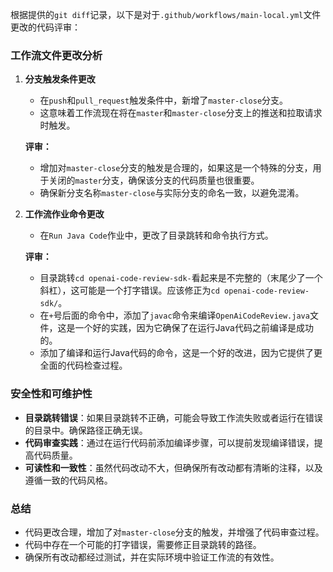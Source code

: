 根据提供的`git diff`记录，以下是对于`.github/workflows/main-local.yml`文件更改的代码评审：

### 工作流文件更改分析

1. **分支触发条件更改**
   - 在`push`和`pull_request`触发条件中，新增了`master-close`分支。
   - 这意味着工作流现在将在`master`和`master-close`分支上的推送和拉取请求时触发。

   **评审：**
   - 增加对`master-close`分支的触发是合理的，如果这是一个特殊的分支，用于关闭的`master`分支，确保该分支的代码质量也很重要。
   - 确保新分支名称`master-close`与实际分支的命名一致，以避免混淆。

2. **工作流作业命令更改**
   - 在`Run Java Code`作业中，更改了目录跳转和命令执行方式。

   **评审：**
   - 目录跳转`cd openai-code-review-sdk-`看起来是不完整的（末尾少了一个斜杠），这可能是一个打字错误。应该修正为`cd openai-code-review-sdk/`。
   - 在`+`号后面的命令中，添加了`javac`命令来编译`OpenAiCodeReview.java`文件，这是一个好的实践，因为它确保了在运行Java代码之前编译是成功的。
   - 添加了编译和运行Java代码的命令，这是一个好的改进，因为它提供了更全面的代码检查过程。

### 安全性和可维护性

- **目录跳转错误**：如果目录跳转不正确，可能会导致工作流失败或者运行在错误的目录中。确保路径正确无误。
- **代码审查实践**：通过在运行代码前添加编译步骤，可以提前发现编译错误，提高代码质量。
- **可读性和一致性**：虽然代码改动不大，但确保所有改动都有清晰的注释，以及遵循一致的代码风格。

### 总结

- 代码更改合理，增加了对`master-close`分支的触发，并增强了代码审查过程。
- 代码中存在一个可能的打字错误，需要修正目录跳转的路径。
- 确保所有改动都经过测试，并在实际环境中验证工作流的有效性。